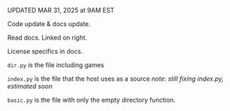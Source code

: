 UPDATED MAR 31, 2025 at 9AM EST

Code update & docs update.

Read docs. Linked on right.

License specifics in docs.

```dir.py``` is the file including games 

```index.py``` is the file that the host uses as a source *note: still fixing index.py, estimated soon* 

```basic.py``` is the file with only the empty directory function.
